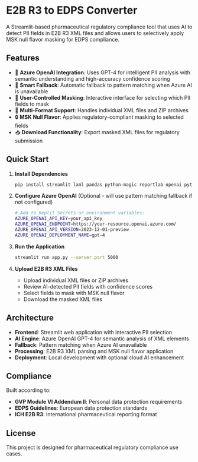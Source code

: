 # E2B R3 to EDPS Converter

A Streamlit-based pharmaceutical regulatory compliance tool that uses AI to detect PII fields in E2B R3 XML files and allows users to selectively apply MSK null flavor masking for EDPS compliance.

## Features

- 🤖 **Azure OpenAI Integration**: Uses GPT-4 for intelligent PII analysis with semantic understanding and high-accuracy confidence scoring
- 🔄 **Smart Fallback**: Automatic fallback to pattern matching when Azure AI is unavailable
- 🎯 **User-Controlled Masking**: Interactive interface for selecting which PII fields to mask
- 📁 **Multi-Format Support**: Handles individual XML files and ZIP archives
- 🔒 **MSK Null Flavor**: Applies regulatory-compliant masking to selected fields
- 📥 **Download Functionality**: Export masked XML files for regulatory submission

## Quick Start

1. **Install Dependencies**
   ```bash
   pip install streamlit lxml pandas python-magic reportlab openai python-dotenv
   ```

2. **Configure Azure OpenAI** (Optional - will use pattern matching fallback if not configured)
   ```bash
   # Add to Replit Secrets or environment variables:
   AZURE_OPENAI_API_KEY=your_api_key
   AZURE_OPENAI_ENDPOINT=https://your-resource.openai.azure.com/
   AZURE_OPENAI_API_VERSION=2023-12-01-preview
   AZURE_OPENAI_DEPLOYMENT_NAME=gpt-4
   ```

3. **Run the Application**
   ```bash
   streamlit run app.py --server.port 5000
   ```

3. **Upload E2B R3 XML Files**
   - Upload individual XML files or ZIP archives
   - Review AI-detected PII fields with confidence scores
   - Select fields to mask with MSK null flavor
   - Download the masked XML files

## Architecture

- **Frontend**: Streamlit web application with interactive PII selection
- **AI Engine**: Azure OpenAI GPT-4 for semantic analysis of XML elements
- **Fallback**: Pattern matching when Azure AI unavailable
- **Processing**: E2B R3 XML parsing and MSK null flavor application
- **Deployment**: Local development with optional cloud AI enhancement

## Compliance

Built according to:
- **GVP Module VI Addendum II**: Personal data protection requirements
- **EDPS Guidelines**: European data protection standards
- **ICH E2B R3**: International pharmaceutical reporting format

## License

This project is designed for pharmaceutical regulatory compliance use cases.